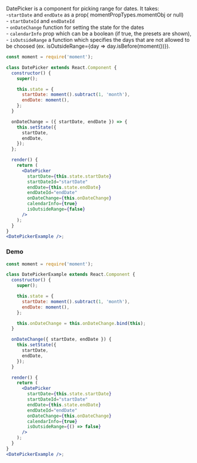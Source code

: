 DatePicker is a component for picking range for dates. It takes:
<br>-`startDate` and `endDate` as a prop( momentPropTypes.momentObj or null)
<br>- `startDateId` and `endDateId`
<br>- `onDateChange` function for setting the state for the dates
<br>- `calendarInfo` prop which can be a boolean (if true, the presets are shown),
<br>- `isOutsideRange` a function which specifies the days that are not allowed to be choosed (ex. isOutsideRange={day => day.isBefore(moment())}).

```jsx static
const moment = require('moment');

class DatePicker extends React.Component {
  constructor() {
    super();

    this.state = {
      startDate: moment().subtract(1, 'month'),
      endDate: moment(),
    };
  }

  onDateChange = ({ startDate, endDate }) => {
    this.setState({
      startDate,
      endDate,
    });
  };

  render() {
    return (
      <DatePicker
        startDate={this.state.startDate}
        startDateId="startDate"
        endDate={this.state.endDate}
        endDateId="endDate"
        onDateChange={this.onDateChange}
        calendarInfo={true}
        isOutsideRange={false}
      />
    );
  }
}
<DatePickerExample />;
```

### Demo

```jsx
const moment = require('moment');

class DatePickerExample extends React.Component {
  constructor() {
    super();

    this.state = {
      startDate: moment().subtract(1, 'month'),
      endDate: moment(),
    };

    this.onDateChange = this.onDateChange.bind(this);
  }

  onDateChange({ startDate, endDate }) {
    this.setState({
      startDate,
      endDate,
    });
  }

  render() {
    return (
      <DatePicker
        startDate={this.state.startDate}
        startDateId="startDate"
        endDate={this.state.endDate}
        endDateId="endDate"
        onDateChange={this.onDateChange}
        calendarInfo={true}
        isOutsideRange={() => false}
      />
    );
  }
}
<DatePickerExample />;
```
